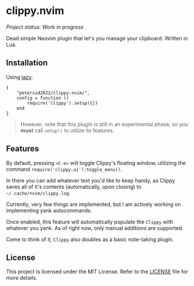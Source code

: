 # clippy.nvim

*Project status: Work in progress*

Dead simple Neovim plugin that let's you manage your clipboard.
Written in Lua.

## Installation
Using [lazy](https://github.com/folke/lazy.nvim):
```
{
    "petersid2022/clippy.nvim/",
    config = function ()
        require('clippy').setup({})
    end
}
```

> However, note that this plugin is still in an experimental phase, so you **must** call ``setup()`` to utilize its features.

## Features
By default, pressing ``<C-e>`` will toggle Clippy's floating window, utilizing the command ``require('clippy.ui'):toggle_menu()``. 

In there you can add whatever text you'd like to keep handy, as Clippy saves all of it's contents (automatically, upon closing) to ``~/.cache/nvim/clippy.log``.

Currently, very few things are implemented, but I am actively working on implementing yank autocommands.

Once enabled, this feature will automatically populate the ``Clippy`` with whatever you yank. As of right now, only manual additions are supported.

Come to think of it, ``Clippy`` also doubles as a basic note-taking plugin.

## License
This project is licensed under the MIT License. Refer to the [LICENSE](./LICENSE) file for more details.
